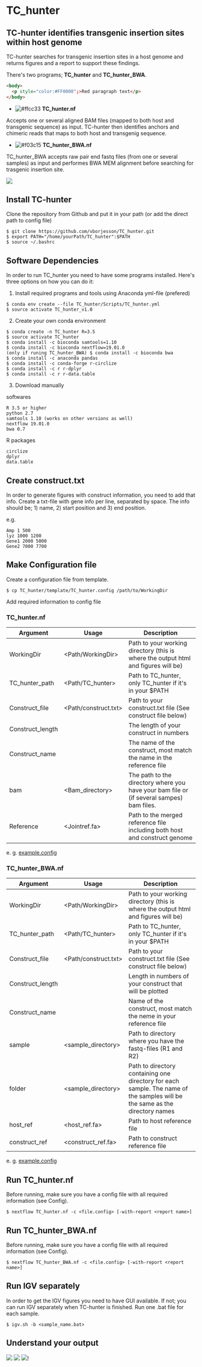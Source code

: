 # TC_hunter

## TC-hunter identifies transgenic insertion sites within host genome

TC-hunter searches for transgenic insertion sites in a host genome and returns figures and a report to support these findings. 

There's two programs; **TC_hunter** and **TC_hunter_BWA**. 
```html
<body>
  <p style="color:#FF0000";>Red paragraph text</p>
</body>
```

- ![#ffcc33](https://placehold.it/15/ffcc33/000000?text=+) **TC_hunter.nf**

Accepts one or several aligned BAM files (mapped to both host and transgenic sequence) as input. 
TC-hunter then identifies anchors and chimeric reads that maps to both host and transgenig sequence.    

- ![#f03c15](https://placehold.it/15/a4d3ac/000000?text=+) **TC_hunter_BWA.nf**

TC_hunter_BWA accepts raw pair end fastq files (from one or several samples) as input and performes BWA MEM alignment before searching for trasgenic insertion site.       

![](Plots/TC_hunter_pipeline.png)

      	          			

## Install TC-hunter 

Clone the repository from Github and put it in your path (or add the direct path to config file) 
```
$ git clone https://github.com/vborjesson/TC_hunter.git
$ export PATH="/home/yourPath/TC_hunter":$PATH
$ source ~/.bashrc
```

## Software Dependencies

In order to run TC_hunter you need to have some programs installed. Here's three options on how you can do it: 

1. Install required programs and tools using Anaconda yml-file (prefered)
```
$ conda env create --file TC_hunter/Scripts/TC_hunter.yml
$ source activate TC_hunter_v1.0
```

2. Create your own conda environment 
```
$ conda create -n TC_hunter R=3.5
$ source activate TC_hunter
$ conda install -c bioconda samtools=1.10
$ conda install -c bioconda nextflow=19.01.0
(only if runing TC_hunter_BWA) $ conda install -c bioconda bwa
$ conda install -c anaconda pandas
$ conda install -c conda-forge r-circlize
$ conda install -c r r-dplyr
$ conda install -c r r-data.table
```

3. Download manually

softwares
```
R 3.5 or higher
python 2.7
samtools 1.10 (works on other versions as well)
nextflow 19.01.0
bwa 0.7
```

R packages 
```
circlize
dplyr
data.table
```



## Create construct.txt

In order to generate figures with construct information, you need to add that info. 
Create a txt-file with gene info per line, separated by space. The info should be; 1) name, 2) start position and 3) end position. 

e.g.
```   
Amp 1 500   
lyz 1000 1200       
Gene1 2000 5000		      
Gene2 7000 7700	     		
```


## Make Configuration file 

Create a configuration file from template.
```
$ cp TC_hunter/template/TC_hunter.config /path/to/WorkingDir 
```

Add required information to config file

### TC_hunter.nf

| Argument  | Usage | Description |
| ------------- | ------------- | ------------- |
|  WorkingDir | <Path/WorkingDir>  | Path to your working directory (this is where the output html and figures will be) |
| TC_hunter_path  | <Path/TC_hunter>  | Path to TC_hunter, only TC_hunter if it's in your $PATH |
| Construct_file  | <Path/construct.txt>  | Path to your construct.txt file (See construct file below) |
| Construct_length  | <Length>  | The length of your construct in numbers |
| Construct_name  | <Name>  | The name of the construct, most match the name in the reference file |
| bam | <Bam_directory> | The path to the directory where you have your bam file or (if several sampes) bam files. |
| Reference | <Jointref.fa> | Path to the merged reference file including both host and construct genome |

e. g. [example.config](https://github.com/vborjesson/TC_hunter/blob/master/template/tchunter_example.config)

### TC_hunter_BWA.nf


| Argument  | Usage | Description |
| ------------- | ------------- | ------------- |
|  WorkingDir | <Path/WorkingDir>  | Path to your working directory (this is where the output html and figures will be) |
| TC_hunter_path  | <Path/TC_hunter>  | Path to TC_hunter, only TC_hunter if it's in your $PATH |
| Construct_file  | <Path/construct.txt>  | Path to your construct.txt file (See construct file below) |
| Construct_length  | <Length>  | Length in numbers of your construct that will be plotted |
| Construct_name  | <Name>  | Name of the construct, most match the neme in your reference file |
| sample | <sample_directory> | Path to directory where you have the fastq-files (R1 and R2) |
| folder | <sample_directory> | Path to directory containing one directory for each sample. The name of the samples will be the same as the directory names |
| host_ref | <host_ref.fa> | Path to host reference file |
| construct_ref | <construct_ref.fa> | Path to construct reference file |

e. g. [example.config](https://github.com/vborjesson/TC_hunter/blob/master/template/tchunter_BWA_example.config)

## Run TC_hunter.nf

Before running, make sure you have a config file with all required information (see Config).  


```
$ nextflow TC_hunter.nf -c <file.config> [-with-report <report name>]
```

## Run TC_hunter_BWA.nf

Before running, make sure you have a config file with all required information (see Config).  


```
$ nextflow TC_hunter_BWA.nf -c <file.config> [-with-report <report name>]
```

## Run IGV separately 

In order to get the IGV figures you need to have GUI available. If not; you can run IGV separately when TC-hunter is finished. Run one .bat file for each sample.

```
$ igv.sh -b <sample_name.bat>
``` 

## Understand your output 

![](Plots/softclipped.png)
![](Plots/tc_hunter_out.png)
![](Plots/circlize.png)!

